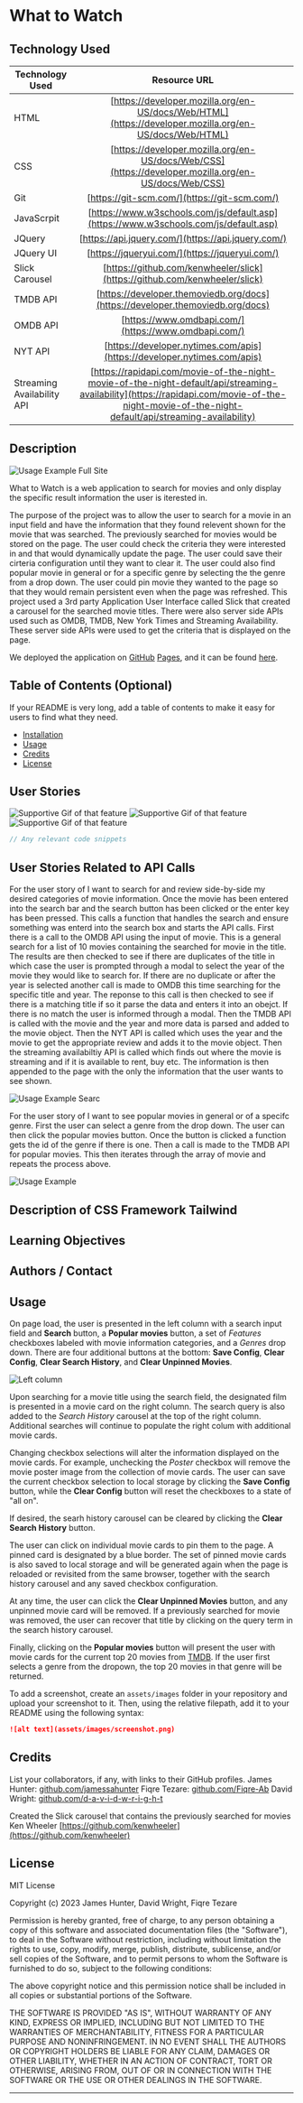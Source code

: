 # What to Watch

## Technology Used 

| Technology Used         | Resource URL           | 
| ------------- |:-------------:| 
| HTML    | [https://developer.mozilla.org/en-US/docs/Web/HTML](https://developer.mozilla.org/en-US/docs/Web/HTML) | 
| CSS     | [https://developer.mozilla.org/en-US/docs/Web/CSS](https://developer.mozilla.org/en-US/docs/Web/CSS)      |   
| Git | [https://git-scm.com/](https://git-scm.com/)     |    
| JavaScrpit | [https://www.w3schools.com/js/default.asp](https://www.w3schools.com/js/default.asp) |
| JQuery | [https://api.jquery.com/](https://api.jquery.com/) |
| JQuery UI | [https://jqueryui.com/](https://jqueryui.com/) |
| Slick Carousel | [https://github.com/kenwheeler/slick](https://github.com/kenwheeler/slick) |
| TMDB API | [https://developer.themoviedb.org/docs](https://developer.themoviedb.org/docs) |
| OMDB API | [https://www.omdbapi.com/](https://www.omdbapi.com/) |
| NYT API |  [https://developer.nytimes.com/apis](https://developer.nytimes.com/apis) |
| Streaming Availability API | [https://rapidapi.com/movie-of-the-night-movie-of-the-night-default/api/streaming-availability](https://rapidapi.com/movie-of-the-night-movie-of-the-night-default/api/streaming-availability) |

## Description 

![Usage Example Full Site](/assets/images/gifs/What%20to%20Watch%20full%20use.gif)

What to Watch is a web application to search for movies and only display the specific result information the user is iterested in. 

The purpose of the project was to allow the user to search for a movie in an input field and have the information that they found relevent shown for the movie that was searched. The previously searched for movies would be stored on the page. The user could check the criteria they were interested in and that would dynamically update the page. The user could save their cirteria configuration until they want to clear it. The user could also find popular movie in general or for a specific genre by selecting the the genre from a drop down. The user could pin movie they wanted to the page so that they would remain persistent even when the page was refreshed. This project used a 3rd party Application User Interface called Slick that created a carousel for the searched movie titles. There were also server side APIs used such as OMDB, TMDB, New York Times and Streaming Availability. These server side APIs were used to get the criteria that is displayed on the page.


We deployed the application on [GitHub](https://github.com/) [Pages](https://pages.github.com/), and it can be found [here](https://jamessahunter.github.io/What-to-watch/).

## Table of Contents (Optional)

If your README is very long, add a table of contents to make it easy for users to find what they need.

* [Installation](#installation)
* [Usage](#usage)
* [Credits](#credits)
* [License](#license)

## User Stories

![Supportive Gif of that feature](assets/images/screenshot.png)
![Supportive Gif of that feature](assets/images/screenshot.png)
![Supportive Gif of that feature](assets/images/screenshot.png)

```javascript
// Any relevant code snippets
```

## User Stories Related to API Calls

For the user story of I want to search for and review side-by-side my desired categories of movie information. Once the movie has been entered into the search bar and the search button has been clicked or the enter key has been pressed. This calls a function that handles the search and ensure something was enterd into the search box and starts the API calls. First there is a call to the OMDB API using the input of movie. This is a general search for a list of 10 movies containing the searched for movie in the title. The results are then checked to see if there are duplicates of the title in which case the user is prompted through a modal to select the year of the movie they would like to search for. If there are no duplicate or after the year is selected another call is made to OMDB this time searching for the specific title and year. The reponse to this call is then checked to see if there is a matching title if so it parse the data and enters it into an obejct. If there is no match the user is informed through a modal. Then the TMDB API is called with the movie and the year and more data is parsed and added to the movie object. Then the NYT API is called which uses the year and the movie to get the appropriate review and adds it to the movie object. Then the streaming availabiltiy API is called which finds out where the movie is streaming and if it is available to rent, buy etc. The information is then appended to the page with the only the information that the user wants to see shown.

![Usage Example Searc](/assets/images/gifs/What%20to%20Watch%20Search.gif)

For the user story of I want to see popular movies in general or of a specifc genre. First the user can select a genre from the drop down. The user can then click the popular movies button. Once the button is clicked a function gets the id of the genre if there is one. Then a call is made to the TMDB API for popular movies. This then iterates through the array of movie and repeats the process above.

![Usage Example](/assets/images/gifs/What%20to%20Watch%20popular.gif)

## Description of CSS Framework Tailwind



## Learning Objectives



## Authors / Contact





## Usage 






On page load, the user is presented in the left column with a search input field and **Search** button, a **Popular movies** button, a set of *Features* checkboxes labeled with movie information categories, and a *Genres* drop down. There are four additional buttons at the bottom: **Save Config**, **Clear Config**, **Clear Search History**, and **Clear Unpinned Movies**.

![Left column](assets/images/left-column.png)

Upon searching for a movie title using the search field, the designated film is presented in a movie card on the right column. The search query is also added to the *Search History* carousel at the top of the right column. Additional searches will continue to populate the right colum with additional movie cards.

Changing checkbox selections will alter the information displayed on the movie cards. For example, unchecking the *Poster* checkbox will remove the movie poster image from the collection of movie cards. The user can save the current checkbox selection to local storage by clicking the **Save Config** button, while the **Clear Config** button will reset the checkboxes to a state of "all on".

If desired, the searh history carousel can be cleared by clicking the **Clear Search History** button.

The user can click on individual movie cards to pin them to the page. A pinned card is designated by a blue border. The set of pinned movie cards is also saved to local storage and will be generated again when the page is reloaded or revisited from the same browser, together with the search history carousel and any saved checkbox configuration.

At any time, the user can click the **Clear Unpinned Movies** button, and any unpinned movie card will be removed. If a previously searched for movie was removed, the user can recover that title by clicking on the query term in the search history carousel.

Finally, clicking on the **Popular movies** button will present the user with movie cards for the current top 20 movies from [TMDB](https://www.themoviedb.org/?language=en-US). If the user first selects a genre from the dropown, the top 20 movies in that genre will be returned.




To add a screenshot, create an `assets/images` folder in your repository and upload your screenshot to it. Then, using the relative filepath, add it to your README using the following syntax:

```md
![alt text](assets/images/screenshot.png)
```


## Credits






List your collaborators, if any, with links to their GitHub profiles.
James Hunter: [github.com/jamessahunter](https://github.com/jamessahunter)
Fiqre Tezare: [github.com/Fiqre-Ab](https://github.com/Fiqre-Ab)
David Wright: [github.com/d-a-v-i-d-w-r-i-g-h-t](https://github.com/d-a-v-i-d-w-r-i-g-h-t)

Created the Slick carousel that contains the previously searched for movies
Ken Wheeler [https://github.com/kenwheeler](https://github.com/kenwheeler)

## License

MIT License

Copyright (c) 2023 James Hunter, David Wright, Fiqre Tezare

Permission is hereby granted, free of charge, to any person obtaining a copy of this software and associated documentation files (the "Software"), to deal in the Software without restriction, including without limitation the rights to use, copy, modify, merge, publish, distribute, sublicense, and/or sell copies of the Software, and to permit persons to whom the Software is furnished to do so, subject to the following conditions:

The above copyright notice and this permission notice shall be included in all copies or substantial portions of the Software.

THE SOFTWARE IS PROVIDED "AS IS", WITHOUT WARRANTY OF ANY KIND, EXPRESS OR IMPLIED, INCLUDING BUT NOT LIMITED TO THE WARRANTIES OF MERCHANTABILITY, FITNESS FOR A PARTICULAR PURPOSE AND NONINFRINGEMENT. IN NO EVENT SHALL THE AUTHORS OR COPYRIGHT HOLDERS BE LIABLE FOR ANY CLAIM, DAMAGES OR OTHER LIABILITY, WHETHER IN AN ACTION OF CONTRACT, TORT OR OTHERWISE, ARISING FROM, OUT OF OR IN CONNECTION WITH THE SOFTWARE OR THE USE OR OTHER DEALINGS IN THE SOFTWARE.

---
